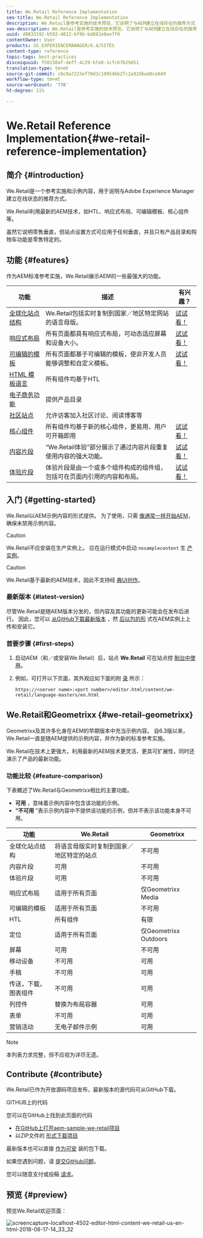 ```yaml
---
title: We.Retail Reference Implementation
seo-title: We.Retail Reference Implementation
description: We.Retail是参考实施的技术预览，它说明了与AEM建立在线存在的推荐方式
seo-description: We.Retail是参考实施的技术预览，它说明了与AEM建立在线存在的推荐方式
uuid: d8833192-b592-4812-bf9b-bd882e8ee7f0
contentOwner: User
products: SG_EXPERIENCEMANAGER/6.4/SITES
content-type: reference
topic-tags: best-practices
discoiquuid: f50150af-deff-4c29-bfe0-1cfc67b29d51
translation-type: tm+mt
source-git-commit: c0c0a7223ef70d3c19954bb2fc2a92dbad8ce049
workflow-type: tm+mt
source-wordcount: '776'
ht-degree: 11%

---
```



# We.Retail Reference Implementation{#we-retail-reference-implementation}

## 简介 {#introduction}

We.Retail是一个参考实施和示例内容，用于说明与Adobe Experience Manager建立在线状态的推荐方式。

We.Retail利用最新的AEM技术，如HTL、响应式布局、可编辑模板、核心组件等。

虽然它说明零售垂直，但站点设置方式可应用于任何垂直，并且只有产品目录和购物车功能是零售特定的。

## 功能 {#features}

作为AEM标准参考实施，We.Retail展示AEM的一些最强大的功能。

| **功能** | **描述** | **有兴趣？** |
|---|---|---|
| [全球化站点结构](/help/sites-administering/tc-bp.md) | We.Retail包括实时复制到国家／地区特定网站的语言母版。 | [试试看！](/help/sites-developing/we-retail-globalized-site-structure.md) |
| [响应式布局](/help/sites-authoring/responsive-layout.md) | 所有页面都具有响应式布局，可动态适应屏幕和设备大小。 | [试试看！](/help/sites-developing/we-retail-responsive-layout.md) |
| [可编辑的模板](/help/sites-developing/page-templates-editable.md) | 所有页面都基于可编辑的模板，使非开发人员能够调整和自定义模板。 | [试试看！](/help/sites-developing/we-retail-editable-templates.md) |
| [HTML 模板语言](https://helpx.adobe.com/experience-manager/htl/user-guide.html) | 所有组件均基于HTL |  |
| [电子商务功能](/help/sites-developing/ecommerce.md) | 提供产品目录 |  |
| [社区站点](/help/communities/overview.md) | 允许访客加入社区讨论、阅读博客等 |  |
| [核心组件](https://docs.adobe.com/content/help/zh-Hans/experience-manager-core-components/using/introduction.html) | 所有组件均基于新的核心组件，更易用、用户可开箱即用 | [试试看！](/help/sites-developing/we-retail-core-components.md) |
| [内容片段](/help/assets/content-fragments.md) | “We.Retail体验”部分展示了通过内容片段重复使用内容的强大功能。 | [试试看！](/help/sites-developing/we-retail-content-fragments.md) |
| [体验片段](/help/sites-authoring/experience-fragments.md) | 体验片段是由一个或多个组件构成的组件组，包括可在页面内引用的内容和布局。 | [试试看！](/help/sites-developing/we-retail-experience-fragments.md) |

## 入门 {#getting-started}

We.Retail以AEM示例内容的形式提供。 为了使用，只需 [像通常一样开始AEM](/help/sites-deploying/deploy.md#getting-started)，确保未禁用示例内容。

>[!CAUTION]
>
>We.Retail不应安装在生产实例上。 应在运行模式中启动 `nosamplecontent` 生 [产实例](/help/sites-deploying/configure-runmodes.md)。

>[!CAUTION]
>
>We.Retail基于最新的AEM技术，因此不支持经 [典UI创作](/help/sites-classic-ui-authoring/home.md)。

### 最新版本 {#latest-version}

尽管We.Retail是随AEM版本分发的，但内容及其功能的更新可能会在发布后进行。 因此，您可以 [从GitHub下载最新版本](https://github.com/Adobe-Marketing-Cloud/aem-sample-we-retail/releases) ，然 [后以包的形](/help/sites-administering/package-manager.md#uploading-packages-from-your-file-system) 式在AEM实例上上 [](/help/sites-administering/package-manager.md#installing-packages) 传和安装它。

### 首要步骤 {#first-steps}

1. 启动AEM（和／或安装We.Retail）后，站点 **We.Retail** 可在站点控 [制台中使用](/help/sites-authoring/basic-handling.md#global-navigation)。
1. 例如，可打开以下页面，其外观应如下面的附 [录](#appendix) 所示：

   `https://<server name>:<port number>/editor.html/content/we-retail/language-masters/en.html`

## We.Retail和Geometrixx {#we-retail-geometrixx}

Geometrixx及其许多化身在AEM的早期版本中充当示例内容。 自6.3版以来，We.Retail一直是随AEM提供的示例内容，并作为新的标准参考实施。

We.Retail在技术上更强大，利用最新的AEM技术更灵活、更具可扩展性，同时还演示了产品的最新功能。

### 功能比较 {#feature-comparison}

下表概述了We.Retail与Geometrixx相比的主要功能。

* **可用** ，意味着示例内容中包含该功能的示例。
* **“不可用** ”表示示例内容中不提供该功能的示例，但并不表示该功能本身不可用。

| **功能** | **We.Retail** | **Geometrixx** |
|---|---|---|
| 全球化站点结构 | 将语言母版实时复制到国家／地区特定的站点 | 不可用 |
| 内容片段 | 可用 | 不可用 |
| 体验片段 | 可用 | 不可用 |
| 响应式布局 | 适用于所有页面 | 仅Geometrixx Media |
| 可编辑的模板 | 适用于所有页面 | 不可用 |
| HTL | 所有组件 | 有限 |
| 定位 | 适用于所有页面 | 仅Geometrixx Outdoors |
| 屏幕 | 可用 | 不可用 |
| 移动设备 | 不可用 | 可用 |
| 手稿 | 不可用 | 可用 |
| 传送，下载，图表组件 | 不可用 | 可用 |
| 列控件 | 替换为布局容器 | 可用 |
| 表单 | 不可用 | 可用 |
| 营销活动 | 无电子邮件示例 | 可用 |

>[!NOTE]
>
>本列表力求完整，但不应视为详尽无遗。

## Contribute {#contribute}

We.Retail已作为开放源码项目发布，最新版本的源代码可从GitHub下载。

GITHUB上的代码

您可以在GitHub上找到此页面的代码

* [在GitHub上打开aem-sample-we-retail项目](https://github.com/Adobe-Marketing-Cloud/aem-sample-we-retail)
* 以ZIP文件的 [形式下载项目](https://github.com/Adobe-Marketing-Cloud/aem-sample-we-retail/archive/master.zip)

最新版本也可以直接 [作为可安](https://github.com/Adobe-Marketing-Cloud/aem-sample-we-retail/releases/latest) 装的包下载。

如果您遇到问题，请 [提交GitHub问题](https://github.com/Adobe-Marketing-Cloud/aem-sample-we-retail/issues)。

您可以随意支付或投稿 [请求](https://github.com/Adobe-Marketing-Cloud/aem-sample-we-retail/pulls)。

## 预览 {#preview}

预览We.Retail欢迎页面：

![screencapture-localhost-4502-editor-html-content-we-retail-us-en-html-2018-08-17-14_33_32](assets/screencapture-localhost-4502-editor-html-content-we-retail-us-en-html-2018-08-17-14_33_32.png)

